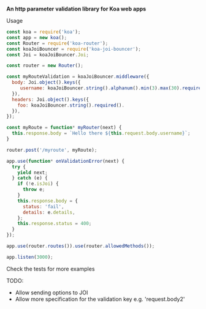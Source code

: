 
__An http parameter validation library for Koa web apps__


Usage

```js
const koa = require('koa');
const app = new koa();
const Router = require('koa-router');
const koaJoiBouncer = require('koa-joi-bouncer');
const Joi = koaJoiBouncer.Joi;

const router = new Router();

const myRouteValidation = koaJoiBouncer.middleware({
  body: Joi.object().keys({
     username: koaJoiBouncer.string().alphanum().min(3).max(30).required(),
  }),
  headers: Joi.object().keys({
    foo: koaJoiBouncer.string().required().
  }),
});

const myRoute = function* myRouter(next) {
  this.response.body = `Hello there ${this.request.body.username}`;
}

router.post('/myroute', myRoute);

app.use(function* onValidationError(next) {
  try {
    yield next;
  } catch (e) {
    if (!e.isJoi) {
      throw e;
    }
    this.response.body = {
      status: 'fail',
      details: e.details,
    };
    this.response.status = 400;
  }
});

app.use(router.routes()).use(router.allowedMethods());

app.listen(3000);
```

Check the tests for more examples

TODO:
- Allow sending options to JOI
- Allow more specification for the validation key e.g. 'request.body2'
